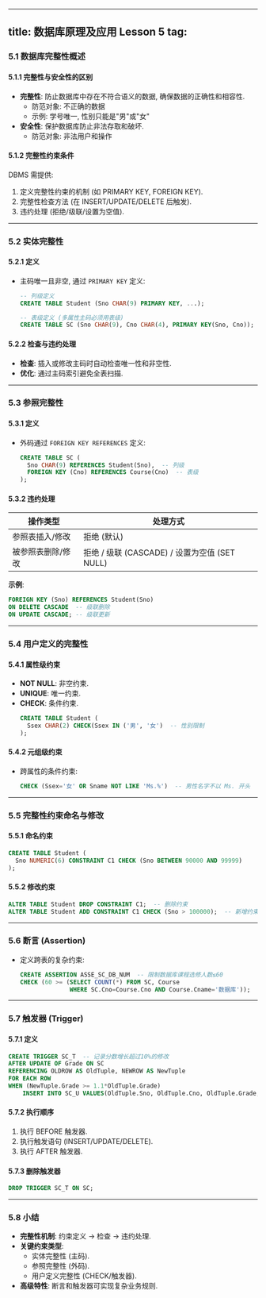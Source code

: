 
---
title: 数据库原理及应用 Lesson 5
tag: [](/index.md)
---

### 5.1 数据库完整性概述  
#### 5.1.1 完整性与安全性的区别  
- **完整性**: 防止数据库中存在不符合语义的数据, 确保数据的正确性和相容性.  
  - 防范对象: 不正确的数据  
  - 示例: 学号唯一, 性别只能是"男"或"女"  
- **安全性**: 保护数据库防止非法存取和破坏.  
  - 防范对象: 非法用户和操作  

#### 5.1.2 完整性约束条件  
DBMS 需提供:  
1. 定义完整性约束的机制 (如 PRIMARY KEY, FOREIGN KEY).  
2. 完整性检查方法 (在 INSERT/UPDATE/DELETE 后触发).  
3. 违约处理 (拒绝/级联/设置为空值).  

---

### 5.2 实体完整性  
#### 5.2.1 定义  
- 主码唯一且非空, 通过 `PRIMARY KEY` 定义:  
  ```sql
  -- 列级定义
  CREATE TABLE Student (Sno CHAR(9) PRIMARY KEY, ...);
  
  -- 表级定义 (多属性主码必须用表级)
  CREATE TABLE SC (Sno CHAR(9), Cno CHAR(4), PRIMARY KEY(Sno, Cno));
  ```

#### 5.2.2 检查与违约处理  
- **检查**: 插入或修改主码时自动检查唯一性和非空性.  
- **优化**: 通过主码索引避免全表扫描.  

---

### 5.3 参照完整性  
#### 5.3.1 定义  
- 外码通过 `FOREIGN KEY REFERENCES` 定义:  
  ```sql
  CREATE TABLE SC (
    Sno CHAR(9) REFERENCES Student(Sno),  -- 列级
    FOREIGN KEY (Cno) REFERENCES Course(Cno)  -- 表级
  );
  ```

#### 5.3.2 违约处理  
| 操作类型       | 处理方式                  |  
|----------------|--------------------------|  
| 参照表插入/修改 | 拒绝 (默认)               |  
| 被参照表删除/修改 | 拒绝 / 级联 (CASCADE) / 设置为空值 (SET NULL) |  

**示例**:  
```sql
FOREIGN KEY (Sno) REFERENCES Student(Sno) 
ON DELETE CASCADE  -- 级联删除
ON UPDATE CASCADE; -- 级联更新
```

---

### 5.4 用户定义的完整性  
#### 5.4.1 属性级约束  
- **NOT NULL**: 非空约束.  
- **UNIQUE**: 唯一约束.  
- **CHECK**: 条件约束.  
  ```sql
  CREATE TABLE Student (
    Ssex CHAR(2) CHECK(Ssex IN ('男', '女')  -- 性别限制
  );
  ```

#### 5.4.2 元组级约束  
- 跨属性的条件约束:  
  ```sql
  CHECK (Ssex='女' OR Sname NOT LIKE 'Ms.%')  -- 男性名字不以 Ms. 开头
  ```

---

### 5.5 完整性约束命名与修改  
#### 5.5.1 命名约束  
```sql
CREATE TABLE Student (
  Sno NUMERIC(6) CONSTRAINT C1 CHECK (Sno BETWEEN 90000 AND 99999)
);
```

#### 5.5.2 修改约束  
```sql
ALTER TABLE Student DROP CONSTRAINT C1;  -- 删除约束
ALTER TABLE Student ADD CONSTRAINT C1 CHECK (Sno > 100000);  -- 新增约束
```

---

### 5.6 断言 (Assertion)  
- 定义跨表的复杂约束:  
  ```sql
  CREATE ASSERTION ASSE_SC_DB_NUM  -- 限制数据库课程选修人数≤60
  CHECK (60 >= (SELECT COUNT(*) FROM SC, Course 
                WHERE SC.Cno=Course.Cno AND Course.Cname='数据库'));
  ```

---

### 5.7 触发器 (Trigger)  
#### 5.7.1 定义  
```sql
CREATE TRIGGER SC_T  -- 记录分数增长超过10%的修改
AFTER UPDATE OF Grade ON SC
REFERENCING OLDROW AS OldTuple, NEWROW AS NewTuple
FOR EACH ROW
WHEN (NewTuple.Grade >= 1.1*OldTuple.Grade)
    INSERT INTO SC_U VALUES(OldTuple.Sno, OldTuple.Cno, OldTuple.Grade, NewTuple.Grade);
```

#### 5.7.2 执行顺序  
1. 执行 BEFORE 触发器.  
2. 执行触发语句 (INSERT/UPDATE/DELETE).  
3. 执行 AFTER 触发器.  

#### 5.7.3 删除触发器  
```sql
DROP TRIGGER SC_T ON SC;
```

---

### 5.8 小结  
- **完整性机制**: 约束定义 → 检查 → 违约处理.  
- **关键约束类型**:  
  - 实体完整性 (主码).  
  - 参照完整性 (外码).  
  - 用户定义完整性 (CHECK/触发器).  
- **高级特性**: 断言和触发器可实现复杂业务规则.
